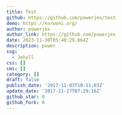 ```yaml
---
title: Test
github: https://github.com/powerjex/test
demo: https://korwoni.org/
author: powerjex
author_link: https://github.com/powerjex
date: 2023-11-30T05:40:29.664Z
description: power
ssg:
  - Jekyll
css: []
cms: []
category: []
draft: false
publish_date: '2017-11-03T10:11:03Z'
update_date: '2017-11-27T07:29:16Z'
github_star: 0
github_fork: 0
---
```

